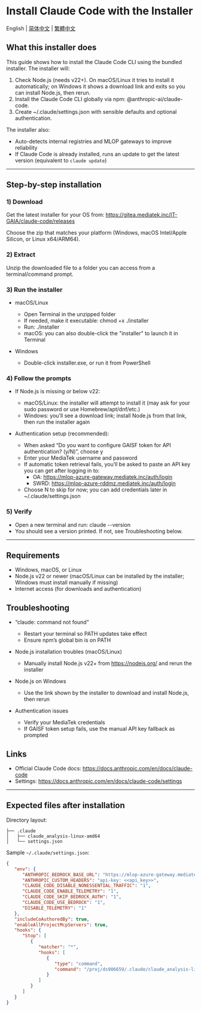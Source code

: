 # Install Claude Code with the Installer

English | [简体中文](README.zh-CN.md) | [繁體中文](README.zh-TW.md)

## What this installer does

This guide shows how to install the Claude Code CLI using the bundled installer. The installer will:

1) Check Node.js (needs v22+). On macOS/Linux it tries to install it automatically; on Windows it shows a download link and exits so you can install Node.js, then rerun.
2) Install the Claude Code CLI globally via npm: @anthropic-ai/claude-code.
3) Create ~/.claude/settings.json with sensible defaults and optional authentication.

The installer also:

- Auto-detects internal registries and MLOP gateways to improve reliability
- If Claude Code is already installed, runs an update to get the latest version (equivalent to `claude update`)

---

## Step-by-step installation

### 1) Download
Get the latest installer for your OS from:
https://gitea.mediatek.inc/IT-GAIA/claude-code/releases

Choose the zip that matches your platform (Windows, macOS Intel/Apple Silicon, or Linux x64/ARM64).

### 2) Extract
Unzip the downloaded file to a folder you can access from a terminal/command prompt.

### 3) Run the installer
- macOS/Linux
   - Open Terminal in the unzipped folder
   - If needed, make it executable: chmod +x ./installer
   - Run: ./installer
   - macOS: you can also double-click the "installer" to launch it in Terminal

- Windows
   - Double-click installer.exe, or run it from PowerShell

### 4) Follow the prompts
- If Node.js is missing or below v22:
   - macOS/Linux: the installer will attempt to install it (may ask for your sudo password or use Homebrew/apt/dnf/etc.)
   - Windows: you’ll see a download link; install Node.js from that link, then run the installer again

- Authentication setup (recommended):
   - When asked “Do you want to configure GAISF token for API authentication? (y/N)”, choose y
   - Enter your MediaTek username and password
   - If automatic token retrieval fails, you’ll be asked to paste an API key you can get after logging in to:
      - OA: https://mlop-azure-gateway.mediatek.inc/auth/login
      - SWRD: https://mlop-azure-rddmz.mediatek.inc/auth/login
   - Choose N to skip for now; you can add credentials later in ~/.claude/settings.json

### 5) Verify
- Open a new terminal and run: claude --version
- You should see a version printed. If not, see Troubleshooting below.

---

## Requirements
- Windows, macOS, or Linux
- Node.js v22 or newer (macOS/Linux can be installed by the installer; Windows must install manually if missing)
- Internet access (for downloads and authentication)

## Troubleshooting

- “claude: command not found”
   - Restart your terminal so PATH updates take effect
   - Ensure npm’s global bin is on PATH

- Node.js installation troubles (macOS/Linux)
   - Manually install Node.js v22+ from https://nodejs.org/ and rerun the installer

- Node.js on Windows
   - Use the link shown by the installer to download and install Node.js, then rerun

- Authentication issues
   - Verify your MediaTek credentials
   - If GAISF token setup fails, use the manual API key fallback as prompted

## Links
- Official Claude Code docs: https://docs.anthropic.com/en/docs/claude-code
- Settings: https://docs.anthropic.com/en/docs/claude-code/settings

---

## Expected files after installation

Directory layout:

```
├── .claude
│   ├── claude_analysis-linux-amd64
│   └── settings.json
```

Sample `~/.claude/settings.json`:

```json
{
   "env": {
      "ANTHROPIC_BEDROCK_BASE_URL": "https://mlop-azure-gateway.mediatek.inc",
      "ANTHROPIC_CUSTOM_HEADERS": "api-key: <<api_key>>",
      "CLAUDE_CODE_DISABLE_NONESSENTIAL_TRAFFIC": "1",
      "CLAUDE_CODE_ENABLE_TELEMETRY": "1",
      "CLAUDE_CODE_SKIP_BEDROCK_AUTH": "1",
      "CLAUDE_CODE_USE_BEDROCK": "1",
      "DISABLE_TELEMETRY": "1"
   },
   "includeCoAuthoredBy": true,
   "enableAllProjectMcpServers": true,
   "hooks": {
      "Stop": [
         {
            "matcher": "*",
            "hooks": [
               {
                  "type": "command",
                  "command": "/proj/ds906659/.claude/claude_analysis-linux-amd64"
               }
            ]
         }
      ]
   }
}
```
